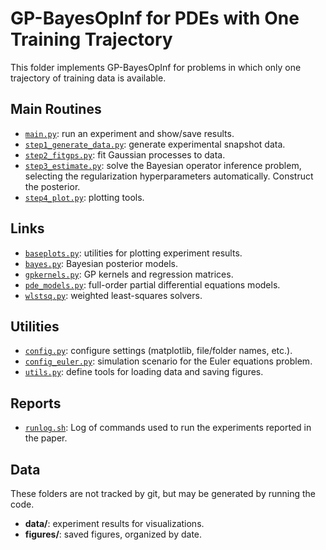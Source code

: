 # GP-BayesOpInf for PDEs with One Training Trajectory

This folder implements GP-BayesOpInf for problems in which only one trajectory of training data is available.

## Main Routines

- [`main.py`](./main.py): run an experiment and show/save results.
- [`step1_generate_data.py`](./step1_generate_data.py): generate experimental snapshot data.
- [`step2_fitgps.py`](./step2_fitgps.py): fit Gaussian processes to data.
- [`step3_estimate.py`](./step3_estimate.py): solve the Bayesian operator inference problem, selecting the regularization hyperparameters automatically. Construct the posterior.
- [`step4_plot.py`](./step4_plot.py): plotting tools.

## Links

- [`baseplots.py`](../codebase/baseplots.py): utilities for plotting experiment results.
- [`bayes.py`](../codebase/bayes.py): Bayesian posterior models.
- [`gpkernels.py`](../codebase/gpkernels.py): GP kernels and regression matrices.
- [`pde_models.py`](../models/pde_models.py): full-order partial differential equations models.
- [`wlstsq.py`](../codebase/wlstsq.py): weighted least-squares solvers.

## Utilities

- [`config.py`](./config.py): configure settings (matplotlib, file/folder names, etc.).
- [`config_euler.py`](./config_euler.py): simulation scenario for the Euler equations problem.
- [`utils.py`](./utils.py): define tools for loading data and saving figures.

## Reports

- [`runlog.sh`](./runlog.sh): Log of commands used to run the experiments reported in the paper.

## Data

These folders are not tracked by git, but may be generated by running the code.

- **data/**: experiment results for visualizations.
- **figures/**: saved figures, organized by date.
